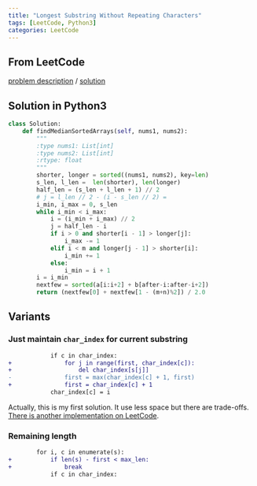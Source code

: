 ```yaml
---
title: "Longest Substring Without Repeating Characters"
tags: [LeetCode, Python3]
categories: LeetCode
---
```


## From LeetCode
[problem description](https://leetcode.com/problems//median-of-two-sorted-arrays/description/)
/
[solution](https://leetcode.com/problems//median-of-two-sorted-arrays/solution/)

## Solution in Python3
```python
class Solution:
    def findMedianSortedArrays(self, nums1, nums2):
        """
        :type nums1: List[int]
        :type nums2: List[int]
        :rtype: float
        """
        shorter, longer = sorted((nums1, nums2), key=len)
        s_len, l_len =  len(shorter), len(longer)
        half_len = (s_len + l_len + 1) // 2
        # j = l_len // 2 - (i - s_len // 2) =  
        i_min, i_max = 0, s_len
        while i_min < i_max:
            i = (i_min + i_max) // 2
            j = half_len - i
            if i > 0 and shorter[i - 1] > longer[j]:
                i_max -= 1
            elif i < m and longer[j - 1] > shorter[i]:
                i_min += 1
            else:
                i_min = i + 1
        i = i_min
        nextfew = sorted(a[i:i+2] + b[after-i:after-i+2])
        return (nextfew[0] + nextfew[1 - (m+n)%2]) / 2.0
```

## Variants

### Just maintain `char_index` for current substring
```diff
            if c in char_index:
+               for j in range(first, char_index[c]):
+                   del char_index[s[j]]
-               first = max(char_index[c] + 1, first)
+               first = char_index[c] + 1
            char_index[c] = i            
```
Actually, this is my first solution. It use less space but there are trade-offs. [There is another implementation on LeetCode](https://leetcode.com/problems/longest-substring-without-repeating-characters/solution/#approach-2-sliding-window).

### Remaining length
```diff
        for i, c in enumerate(s):
+           if len(s) - first < max_len: 
+               break
            if c in char_index:
```